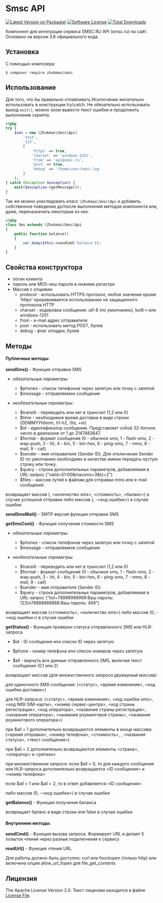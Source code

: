 # Smsc API
[![Latest Version on Packagist][ico-version]][link-packagist]
[![Software License][ico-license]](license.md)
[![Total Downloads][ico-downloads]][link-downloads]

Компонент для интеграции сервиса SMSC.RU API (smsc.ru) на сайт. Основано на версии 3.6 официального кода.

## Установка
С помощью композера:
```
$ composer require zhukmax/smsc
```

## Использование
Для того, что бы правильно отлавливать Исключения желательно использовать в конструкции try\catch. Не обязательно использовать выход `exit()`, можно эхом вывести текст ошибки и продолжить выполнение скрипта.
```php
<?php
try {
    $sms = new \Zhukmax\Smsc\Api(
        'test',
        '123',
        [
            'https' => true,
            'charset' => 'windows-1251',
            'from' => 'api@smsc.ru',
            'post' => true,
            'debug' => '/home/user/smsc.log'
        ]
    );
} catch (Exception $exception) {
    exit($exception->getMessage());
}
```
Так же можно унаследовать класс `\Zhukmax\Smsc\Api` и добавить собственное поведение до/после выполнения методов компонента или, даже, переназначить некоторые из них.
```php
<?php
class Sms extends \Zhukmax\Smsc\Api
{
    public function balance()
    {
        var_dump($this->sendCmd('balance'));
    }
}
```

## Свойства конструктора
* логин клиента
* пароль или MD5-хеш пароля в нижнем регистре
* Массив с опциями:
    * protocol - использовать HTTPS протокол, любое значение кроме 'https' приравнивается использованию не защищенного протокола HTTP
    * charset - кодировка сообщения: utf-8 (по умолчанию), koi8-r или windows-1251
    * from - e-mail адрес отправителя
    * post - использовать метод POST, булев
    * debug - флаг отладки, булев

## Методы
#### Публичные методы:
**sendSms()** - Функция отправки SMS

* _обязательные параметры:_
    - $phones - список телефонов через запятую или точку с запятой
    - $message - отправляемое сообщение

* _необязательные параметры:_
    - $translit - переводить или нет в транслит (1,2 или 0)
    - $time - необходимое время доставки в виде строки (DDMMYYhhmm, h1-h2, 0ts, +m)
    - $id - идентификатор сообщения. Представляет собой 32-битное число в диапазоне от 1 до 2147483647.
    - $format - формат сообщения (0 - обычное sms, 1 - flash-sms, 2 - wap-push, 3 - hlr, 4 - bin, 5 - bin-hex, 6 - ping-sms, 7 - mms, 8 - mail, 9 - call)
    - $sender - имя отправителя (Sender ID). Для отключения Sender ID по умолчанию необходимо в качестве имени
передать пустую строку или точку.
    - $query - строка дополнительных параметров, добавляемая в URL-запрос ("valid=01:00&maxsms=3&tz=2")
    - $files - массив путей к файлам для отправки mms или e-mail сообщений

возвращает массив (<id>, <количество sms>, <стоимость>, <баланс>) в случае успешной отправки
либо массив (<id>, -<код ошибки>) в случае ошибки
 
**sendSmsMail()** - SMTP версия функции отправки SMS

**getSmsCost()** - Функция получения стоимости SMS

* _обязательные параметры:_
    - $phones - список телефонов через запятую или точку с запятой
    - $message - отправляемое сообщение

* _необязательные параметры:_
    - $translit - переводить или нет в транслит (1,2 или 0)
    - $format - формат сообщения (0 - обычное sms, 1 - flash-sms, 2 - wap-push, 3 - hlr, 4 - bin, 5 - bin-hex, 6 - ping-sms, 7 - mms, 8 - mail, 9 - call)
    - $sender - имя отправителя (Sender ID)
    - $query - строка дополнительных параметров, добавляемая в URL-запрос ("list=79999999999:Ваш пароль: 123\n78888888888:Ваш пароль: 456")

возвращает массив (<стоимость>, <количество sms>) либо массив (0, -<код ошибки>) в случае ошибки

**getStatus()** - Функция проверки статуса отправленного SMS или HLR-запроса

- $id - ID cообщения или список ID через запятую

- $phone - номер телефона или список номеров через запятую

- $all - вернуть все данные отправленного SMS, включая текст сообщения (0,1 или 2)

_возвращает массив (для множественного запроса двумерный массив):_

_для одиночного SMS-сообщения:_
(<статус>, <время изменения>, <код ошибки доставки>)

_для HLR-запроса:_
(<статус>, <время изменения>, <код ошибки sms>, <код IMSI SIM-карты>, <номер сервис-центра>, <код страны регистрации>, <код оператора>,
<название страны регистрации>, <название оператора>, <название роуминговой страны>, <название роумингового оператора>)

при $all = 1 дополнительно возвращаются элементы в конце массива:
(<время отправки>, <номер телефона>, <стоимость>, <sender id>, <название статуса>, <текст сообщения>)

при $all = 2 дополнительно возвращаются элементы <страна>, <оператор> и <регион>

при множественном запросе:
если $all = 0, то для каждого сообщения или HLR-запроса дополнительно возвращается <ID сообщения> и <номер телефона>

если $all = 1 или $all = 2, то в ответ добавляется <ID сообщения>

либо массив (0, -<код ошибки>) в случае ошибки

**getBalance()** - Функция получения баланса

возвращает баланс в виде строки или false в случае ошибки

#### Внутренние методы:
**sendCmd()** - Функция вызова запроса. Формирует URL и делает 5 попыток чтения через разные подключения к сервису

**readUrl()** - Функция чтения URL.

Для работы должно быть доступно:
curl или fsockopen (только http) или включена опция allow_url_fopen для file_get_contents

## Лицензия

The Apache License Version 2.0. Текст лицензии находится в файле [License File](license.md).

[ico-version]: https://img.shields.io/packagist/v/zhukmax/smsc.svg
[ico-license]: https://img.shields.io/badge/license-Apache%202-brightgreen.svg
[ico-downloads]: https://img.shields.io/packagist/dt/zhukmax/smsc.svg

[link-packagist]: https://packagist.org/packages/zhukmax/smsc
[link-downloads]: https://packagist.org/packages/zhukmax/smsc
